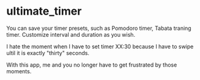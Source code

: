 # ultimate_timer
You can save your timer presets, such as Pomodoro timer, Tabata traning timer.
Customize interval and duration as you wish.

I hate the moment when I have to set timer XX:30 because I have to swipe ultil it is exactly "thirty" seconds.

With this app, me and you no longer have to get frustrated by those moments.
